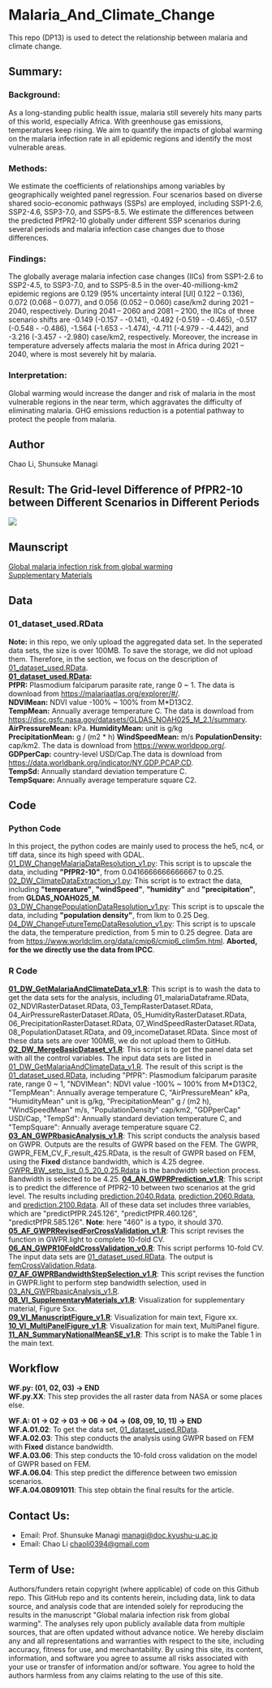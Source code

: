 # Malaria_And_Climate_Change
This repo (DP13) is used to detect the relationship between malaria and climate change.  
  
## Summary:  

### Background:  

As a long-standing public health issue, malaria still severely hits many parts of this world, especially Africa. With greenhouse gas emissions, temperatures keep rising. We aim to quantify the impacts of global warming on the malaria infection rate in all epidemic regions and identify the most vulnerable areas.  
  
### Methods:  

We estimate the coefficients of relationships among variables by geographically weighted panel regression. Four scenarios based on diverse shared socio-economic pathways (SSPs) are employed, including SSP1-2.6, SSP2-4.6, SSP3-7.0, and SSP5-8.5. We estimate the differences between the predicted PfPR2-10 globally under different SSP scenarios during several periods and malaria infection case changes due to those differences.   
  
### Findings:  

The globally average malaria infection case changes (IICs) from SSP1-2.6 to SSP2-4.5, to SSP3-7.0, and to SSP5-8.5 in the over-40-milliong-km2 epidemic regions are 0.129 (95% uncertainty interal [UI] 0.122 – 0.136), 0.072 (0.068 – 0.077), and 0.056 (0.052 – 0.060) case/km2 during 2021 – 2040, respectively. During 2041 – 2060 and 2081 – 2100, the IICs of three scenario shifts are -0.149 (-0.157 - -0.141), -0.492 (-0.519 - -0.465), -0.517 (-0.548 - -0.486), -1.564 (-1.653 - -1.474), -4.711 (-4.979 - -4.442), and -3.216 (-3.457 - -2.980) case/km2, respectively. Moreover, the increase in temperature adversely affects malaria the most in Africa during 2021 – 2040, where is most severely hit by malaria.  
  
### Interpretation:   
Global warming would increase the danger and risk of malaria in the most vulnerable regions in the near term, which aggravates the difficulty of eliminating malaria. GHG emissions reduction is a potential pathway to protect the people from malaria.  
  
## Author  
Chao Li, Shunsuke Managi  

## Result: The Grid-level Difference of PfPR2-10 between Different Scenarios in Different Periods  
![](06_Figure/S41_ICC_multiPanel.jpg)  

## Maunscript  
[Global malaria infection risk from global warming](07_Manuscript/Manuscript_DP13.pdf)  
[Supplementary Materials](07_Manuscript/Materials.pdf)  

## Data
### 01_dataset_used.RData  
**Note:** in this repo, we only upload the aggregated data set. In the seperated data sets, the size is over 100MB. To save the storage, we did not upload them. Therefore, in the section, we focus on the description of [01_dataset_used.RData](04_Data/01_dataset_used.RData).  
**[01_dataset_used.RData](04_Data/01_dataset_used.RData):**  
**PfPR:** Plasmodium falciparum parasite rate, range 0 ~ 1. The data is download from <https://malariaatlas.org/explorer/#/>.  
**NDVIMean:** NDVI value -100% ~ 100% from M*D13C2.  
**TempMean:** Annually average temperature C. The data is download from <https://disc.gsfc.nasa.gov/datasets/GLDAS_NOAH025_M_2.1/summary>.  
**AirPressureMean:** kPa. 
**HumidityMean:** unit is g/kg  
**PrecipitationMean:** g / (m2 * h)
**WindSpeedMean:** m/s
**PopulationDensity:** cap/km2. The data is download from <https://www.worldpop.org/>.  
**GDPperCap:** country-level USD/Cap.The data is download from  <https://data.worldbank.org/indicator/NY.GDP.PCAP.CD>.  
**TempSd:** Annually standard deviation temperature C.  
**TempSquare:** Annually average temperature square C2.  
  
## Code
### Python Code  
In this project, the python codes are mainly used to process the he5, nc4, or tiff data, since its high speed with GDAL.  
[01_DW_ChangeMalariaDataResolution_v1.py](02_PyCode/01_DW_ChangeMalariaDataResolution_v1.py): This script is to upscale the data, including **"PfPR2-10"**, from 0.0416666666666667 to 0.25.    
[02_DW_ClimateDataExtraction_v1.py](02_PyCode/02_DW_ClimateDataExtraction_v1.py): This script is to extract the data, including **"temperature"**, **"windSpeed"**, **"humidity"** and **"precipitation"**, from **GLDAS_NOAH025_M**.  
[03_DW_ChangePopulationDataResolution_v1.py](02_PyCode/03_DW_ChangePopulationDataResolution_v1.py): This script is to upscale the data, including **"population density"**, from lkm to 0.25 Deg.  
[04_DW_ChangeFutureTempDataResolution_v1.py](02_PyCode/04_DW_ChangeFutureTempDataResolution_v1.py): This script is to upscale the data, the temperature prediction, from 5 min to 0.25 degree. Data are from <https://www.worldclim.org/data/cmip6/cmip6_clim5m.html>. **Aborted, for the we directly use the data from IPCC**.   
  
### R Code  
**[01_DW_GetMalariaAndClimateData_v1.R](01_RCode/01_DW_GetMalariaAndClimateData_v1.R)**: This script is to wash the data to get the data sets for the analysis, including 01_malariaDataframe.RData, 02_NDVIRasterDataset.RData, 03_TempRasterDataset.RData, 04_AirPressureRasterDataset.RData, 05_HumidityRasterDataset.RData, 06_PrecipitationRasterDataset.RData, 07_WindSpeedRasterDataset.RData, 08_PopulationDataset.RData, and 09_incomeDataset.RData. Since most of these data sets are over 100MB, we do not upload them to GitHub.  
**[02_DW_MergeBasicDataset_v1.R](01_RCode/02_DW_MergeBasicDataset_v1.R)**: This script is to get the panel data set with all the control variables. The input data sets are listed in [01_DW_GetMalariaAndClimateData_v1.R](01_RCode/01_DW_GetMalariaAndClimateData_v1.R). The result of this script is the [01_dataset_used.RData](04_Data/01_dataset_used.RData), including "PfPR": Plasmodium falciparum parasite rate, range 0 ~ 1, "NDVIMean": NDVI value -100% ~ 100% from M*D13C2, "TempMean": Annually average temperature C, "AirPressureMean" kPa, "HumidityMean" unit is g/kg, "PrecipitationMean" g / (m2 h), "WindSpeedMean" m/s, "PopulationDensity" cap/km2, "GDPperCap" USD/Cap, "TempSd": Annually standard deviation temperature C, and "TempSquare": Annually average temperature square C2.  
**[03_AN_GWPRbasicAnalysis_v1.R](01_RCode/03_AN_GWPRbasicAnalysis_v1.R)**: This script conducts the analysis based on GWPR. Outputs are the results of GWPR based on the FEM. The GWPR, GWPR_FEM_CV_F_result_425.RData, is the result of GWPR based on FEM, using the **Fixed** distance bandwidth, which is 4.25 degree.  [GWPR_BW_setp_list_0.5_20_0.25.Rdata](05_Results/GWPR_BW_setp_list_0.5_20_0.25.Rdata) is the bandwidth selection process. Bandwidth is selected to be 4.25. 
**[04_AN_GWPRPrediction_v1.R](01_RCode/04_AN_GWPRPrediction_v1.R)**: This script is to predict the difference of PfPR2-10 between two scenarios at the grid level. The results including [prediction.2040.Rdata](05_Results/prediction.2040.Rdata), [prediction.2060.Rdata](05_Results/prediction.2060.Rdata), and [prediction.2100.Rdata](05_Results/prediction.2100.Rdata). All of these data set includes three variables, which are "predictPfPR.245.126", "predictPfPR.460.126", "predictPfPR.585.126". **Note**: here "460" is a typo, it should 370.  
**[05_AF_GWPRRevisedForCrossValidation_v1.R](01_RCode/05_AF_GWPRRevisedForCrossValidation_v1.R)**: This script revises the function in GWPR.light to complete 10-fold CV.  
**[06_AN_GWPR10FoldCrossValidation_v0.R](01_RCode/06_AN_GWPR10FoldCrossValidation_v0.R)**: This script performs 10-fold CV. The input data sets are [01_dataset_used.RData](04_Data/01_dataset_used.RData). The output is [femCrossValidation.Rdata](05_Results/femCrossValidation.Rdata).  
**[07_AF_GWPRBandwidthStepSelection_v1.R](01_RCode/07_AF_GWPRBandwidthStepSelection_v1.R)**: This script revises the function in GWPR.light to perform step bandwidth selection, used in [03_AN_GWPRbasicAnalysis_v1.R](01_RCode/03_AN_GWPRbasicAnalysis_v1.R).  
**[08_VI_SupplementaryMaterials_v1.R](01_RCode/08_VI_SupplementaryMaterials_v1.R)**: Visualization for supplementary material, Figure Sxx.  
**[09_VI_ManuscriptFigure_v1.R](01_RCode/09_VI_ManuscriptFigure_v1.R)**: Visualization for main text, Figure xx.  
**[10_VI_MultiPanelFigure_v1.R](01_RCode/10_VI_MultiPanelFigure_v1.R)**: Visualization for main text, MultiPanel figure.   
**[11_AN_SummaryNationalMeanSE_v1.R](01_RCode/11_AN_SummaryNationalMeanSE_v1.R)**: This script is to make the Table 1 in the main text.  
  
## Workflow  
**WF.py: (01, 02, 03) -> END**  
**WF.py.XX**: This step provides the all raster data from NASA or some places else.   
  
**WF.A: 01 -> 02 -> 03 -> 06 -> 04 -> (08, 09, 10, 11) -> END**  
**WF.A.01.02**: To get the data set,  [01_dataset_used.RData](04_Data/01_dataset_used.RData).  
**WF.A.02.03**: This step conducts the analysis using GWPR based on FEM with **Fixed** distance bandwidth.  
**WF.A.03.06**: This step conducts the 10-fold cross validation on the model of GWPR based on FEM.  
**WF.A.06.04**: This step predict the difference between two emission scenarios.  
**WF.A.04.08091011**: This step obtain the final results for the article.  
  
## Contact Us:
- Email: Prof. Shunsuke Managi <managi@doc.kyushu-u.ac.jp>  
- Email: Chao Li <chaoli0394@gmail.com>  
  
## Term of Use:
Authors/funders retain copyright (where applicable) of code on this Github repo. This GitHub repo and its contents herein, including data, link to data source, and analysis code that are intended solely for reproducing the results in the manuscript "Global malaria infection risk from global warming". The analyses rely upon publicly available data from multiple sources, that are often updated without advance notice. We hereby disclaim any and all representations and warranties with respect to the site, including accuracy, fitness for use, and merchantability. By using this site, its content, information, and software you agree to assume all risks associated with your use or transfer of information and/or software. You agree to hold the authors harmless from any claims relating to the use of this site.    
